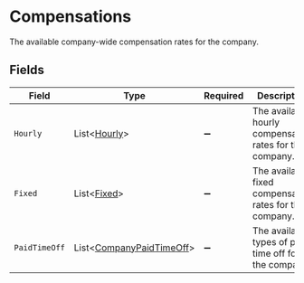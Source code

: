 # Compensations

The available company-wide compensation rates for the company.


## Fields

| Field                                                                     | Type                                                                      | Required                                                                  | Description                                                               |
| ------------------------------------------------------------------------- | ------------------------------------------------------------------------- | ------------------------------------------------------------------------- | ------------------------------------------------------------------------- |
| `Hourly`                                                                  | List<[Hourly](../../Models/Components/Hourly.md)>                         | :heavy_minus_sign:                                                        | The available hourly compensation rates for the company.                  |
| `Fixed`                                                                   | List<[Fixed](../../Models/Components/Fixed.md)>                           | :heavy_minus_sign:                                                        | The available fixed compensation rates for the company.                   |
| `PaidTimeOff`                                                             | List<[CompanyPaidTimeOff](../../Models/Components/CompanyPaidTimeOff.md)> | :heavy_minus_sign:                                                        | The available types of paid time off for the company.                     |